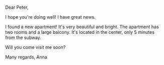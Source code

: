 Dear Peter,

I hope you're doing well! I have great news.

I found a new apartment! It's very beautiful and bright. The apartment has two rooms and a large balcony. It's located in the center, only 5 minutes from the subway.

Will you come visit me soon?

Many regards,
Anna 